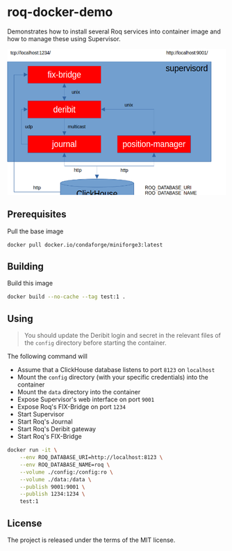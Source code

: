# roq-docker-demo

Demonstrates how to install several Roq services into container image and how to manage these using Supervisor.

![Design](/static/images/docker.png)


## Prerequisites

Pull the base image

```bash
docker pull docker.io/condaforge/miniforge3:latest
```


## Building

Build this image

```bash
docker build --no-cache --tag test:1 .
```


## Using

> You should update the Deribit login and secret in the relevant files of the `config` directory before starting the container.

The following command will

* Assume that a ClickHouse database listens to port `8123` on `localhost`
* Mount the `config` directory (with your specific credentials) into the container
* Mount the `data` directory into the container
* Expose Supervisor's web interface on port `9001`
* Expose Roq's FIX-Bridge on port `1234`
* Start Supervisor
* Start Roq's Journal
* Start Roq's Deribit gateway
* Start Roq's FIX-Bridge

```bash
docker run -it \
    --env ROQ_DATABASE_URI=http://localhost:8123 \
    --env ROQ_DATABASE_NAME=roq \
    --volume ./config:/config:ro \
    --volume ./data:/data \
    --publish 9001:9001 \
    --publish 1234:1234 \
    test:1
```


## License

The project is released under the terms of the MIT license.
